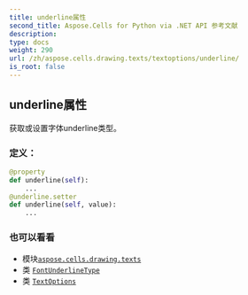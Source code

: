 ```yaml
---
title: underline属性
second_title: Aspose.Cells for Python via .NET API 参考文献
description:
type: docs
weight: 290
url: /zh/aspose.cells.drawing.texts/textoptions/underline/
is_root: false
---
```

## underline属性

获取或设置字体underline类型。
### 定义：
```python
@property
def underline(self):
    ...
@underline.setter
def underline(self, value):
    ...
```

### 也可以看看
* 模块[`aspose.cells.drawing.texts`](../../)
* 类 [`FontUnderlineType`](/cells/python-net/zh/aspose.cells/fontunderlinetype)
* 类 [`TextOptions`](/cells/python-net/zh/aspose.cells.drawing.texts/textoptions)
